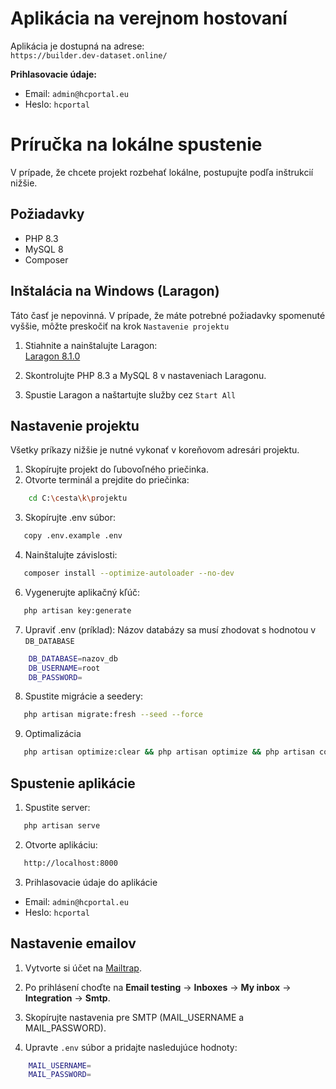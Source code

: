 # Aplikácia na verejnom hostovaní

Aplikácia je dostupná na adrese:  
`https://builder.dev-dataset.online/`

**Prihlasovacie údaje:**
- Email: `admin@hcportal.eu`
- Heslo: `hcportal`
# Príručka na lokálne spustenie
V prípade, že chcete projekt rozbehať lokálne, postupujte podľa inštrukcií nižšie.
## Požiadavky

- PHP 8.3  
- MySQL 8  
- Composer

## Inštalácia na Windows (Laragon)
Táto časť je nepovinná. V prípade, že máte potrebné požiadavky spomenuté vyššie, môžte preskočiť na krok `Nastavenie projektu`
1. Stiahnite a nainštalujte Laragon:  
   [Laragon 8.1.0](https://github.com/leokhoa/laragon/releases/download/8.1.0/laragon-wamp.exe)

2. Skontrolujte PHP 8.3 a MySQL 8 v nastaveniach Laragonu.
3. Spustie Laragon a naštartujte služby cez `Start All`
## Nastavenie projektu
Všetky príkazy nižšie je nutné vykonať v koreňovom adresári projektu.  
1. Skopírujte projekt do ľubovoľného priečinka.  
2. Otvorte terminál a prejdite do priečinka:
```bash
    cd C:\cesta\k\projektu
```
3. Skopírujte .env súbor:
```bash
   copy .env.example .env
```
4. Nainštalujte závislosti:
```bash
   composer install --optimize-autoloader --no-dev
```
6. Vygenerujte aplikačný kľúč:
```bash
   php artisan key:generate
```
7. Upraviť .env (príklad):
Názov databázy sa musí zhodovat s hodnotou v `DB_DATABASE`
```bash
    DB_DATABASE=nazov_db
    DB_USERNAME=root
    DB_PASSWORD=
```
8. Spustite migrácie a seedery:
```bash
   php artisan migrate:fresh --seed --force
```
9. Optimalizácia
```bash
   php artisan optimize:clear && php artisan optimize && php artisan config:clear
```
## Spustenie aplikácie
1. Spustite server:
```bash
   php artisan serve
```
2. Otvorte aplikáciu:
```bash
   http://localhost:8000
```
3. Prihlasovacie údaje do aplikácie
- Email: `admin@hcportal.eu`
- Heslo: `hcportal`


## Nastavenie emailov

1. Vytvorte si účet na [Mailtrap](https://mailtrap.io/).  
2. Po prihlásení choďte na **Email testing** -> **Inboxes** -> **My inbox** -> **Integration** -> **Smtp**.  
3. Skopírujte nastavenia pre SMTP (MAIL_USERNAME a MAIL_PASSWORD).

4. Upravte `.env` súbor a pridajte nasledujúce hodnoty:
```bash
    MAIL_USERNAME=
    MAIL_PASSWORD=
```



